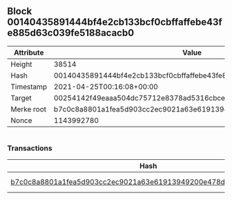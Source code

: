 ## Block 00140435891444bf4e2cb133bcf0cbffaffebe43fe885d63c039fe5188acacb0

Attribute | Value
--- | ---
Height | 38514
Hash | 00140435891444bf4e2cb133bcf0cbffaffebe43fe885d63c039fe5188acacb0
Timestamp | 2021-04-25T00:16:08+00:00
Target | 00254142f49eaaa504dc75712e8378ad5316cbcead634704b3734b6271167cc4
Merke root | b7c0c8a8801a1fea5d903cc2ec9021a63e61913949200e478d07c92e78e56d23
Nonce | 1143992780

```

```

### Transactions

Hash | Amount
--- | ---
[b7c0c8a8801a1fea5d903cc2ec9021a63e61913949200e478d07c92e78e56d23](b7c0c8a8801a1fea5d903cc2ec9021a63e61913949200e478d07c92e78e56d23.md) | 10.00000000 SKEPTI 
